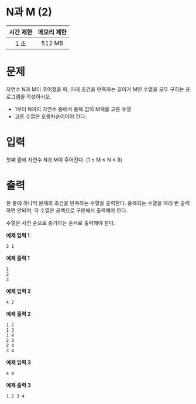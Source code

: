 # N과 M (2)
|시간 제한|	메모리 제한|	
| :---: | :---: |
|1 초	|512 MB|

# 문제
자연수 N과 M이 주어졌을 때, 아래 조건을 만족하는 길이가 M인 수열을 모두 구하는 프로그램을 작성하시오.

+ 1부터 N까지 자연수 중에서 중복 없이 M개를 고른 수열 
+ 고른 수열은 오름차순이어야 한다.

# 입력
첫째 줄에 자연수 N과 M이 주어진다. (1 ≤ M ≤ N ≤ 8)

# 출력
한 줄에 하나씩 문제의 조건을 만족하는 수열을 출력한다. 중복되는 수열을 여러 번 출력하면 안되며, 각 수열은 공백으로 구분해서 출력해야 한다.

수열은 사전 순으로 증가하는 순서로 출력해야 한다.

**예제 입력 1** 
```
3 1
```
**예제 출력 1** 
```
1
2
3
```
**예제 입력 2** 
```
4 2
```
**예제 출력 2** 
```
1 2
1 3
1 4
2 3
2 4
3 4
```
**예제 입력 3** 
```
4 4
```
**예제 출력 3** 
```
1 2 3 4
```
